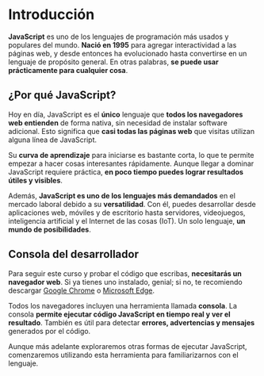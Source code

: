 # Introducción

**JavaScript** es uno de los lenguajes de programación más usados y populares del mundo. **Nació en 1995** para agregar interactividad a las páginas web, y desde entonces ha evolucionado hasta convertirse en un lenguaje de propósito general. En otras palabras, **se puede usar prácticamente para cualquier cosa**.

## ¿Por qué JavaScript?

Hoy en día, JavaScript es el **único** lenguaje que **todos los navegadores web entienden** de forma nativa, sin necesidad de instalar software adicional. Esto significa que **casi todas las páginas web** que visitas utilizan alguna línea de JavaScript.

Su **curva de aprendizaje** para iniciarse es bastante corta, lo que te permite empezar a hacer cosas interesantes rápidamente. Aunque llegar a dominar JavaScript requiere práctica, **en poco tiempo puedes lograr resultados útiles y visibles**.

Además, **JavaScript es uno de los lenguajes más demandados** en el mercado laboral debido a su **versatilidad**. Con él, puedes desarrollar desde aplicaciones web, móviles y de escritorio hasta servidores, videojuegos, inteligencia artificial y el Internet de las cosas (IoT). Un solo lenguaje, **un mundo de posibilidades**.

## Consola del desarrollador

Para seguir este curso y probar el código que escribas, **necesitarás un navegador web**. Si ya tienes uno instalado, genial; si no, te recomiendo descargar [Google Chrome](https://www.google.com/chrome) o [Microsoft Edge](https://www.microsoft.com/es-es/edge).

Todos los navegadores incluyen una herramienta llamada **consola**. La consola **permite ejecutar código JavaScript en tiempo real y ver el resultado**. También es útil para detectar **errores, advertencias y mensajes** generados por el código.

Aunque más adelante exploraremos otras formas de ejecutar JavaScript, comenzaremos utilizando esta herramienta para familiarizarnos con el lenguaje.
